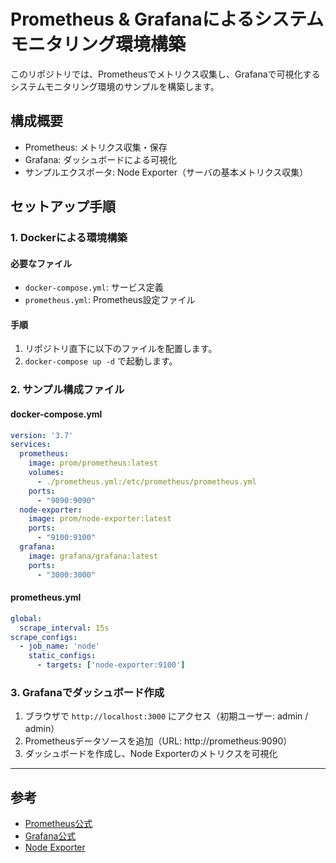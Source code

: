 # Prometheus & Grafanaによるシステムモニタリング環境構築

このリポジトリでは、Prometheusでメトリクス収集し、Grafanaで可視化するシステムモニタリング環境のサンプルを構築します。

## 構成概要
- Prometheus: メトリクス収集・保存
- Grafana: ダッシュボードによる可視化
- サンプルエクスポータ: Node Exporter（サーバの基本メトリクス収集）

## セットアップ手順

### 1. Dockerによる環境構築

#### 必要なファイル
- `docker-compose.yml`: サービス定義
- `prometheus.yml`: Prometheus設定ファイル

#### 手順
1. リポジトリ直下に以下のファイルを配置します。
2. `docker-compose up -d` で起動します。

### 2. サンプル構成ファイル

#### docker-compose.yml
```yaml
version: '3.7'
services:
  prometheus:
    image: prom/prometheus:latest
    volumes:
      - ./prometheus.yml:/etc/prometheus/prometheus.yml
    ports:
      - "9090:9090"
  node-exporter:
    image: prom/node-exporter:latest
    ports:
      - "9100:9100"
  grafana:
    image: grafana/grafana:latest
    ports:
      - "3000:3000"
```

#### prometheus.yml
```yaml
global:
  scrape_interval: 15s
scrape_configs:
  - job_name: 'node'
    static_configs:
      - targets: ['node-exporter:9100']
```

### 3. Grafanaでダッシュボード作成
1. ブラウザで `http://localhost:3000` にアクセス（初期ユーザー: admin / admin）
2. Prometheusデータソースを追加（URL: http://prometheus:9090）
3. ダッシュボードを作成し、Node Exporterのメトリクスを可視化

---

## 参考
- [Prometheus公式](https://prometheus.io/)
- [Grafana公式](https://grafana.com/)
- [Node Exporter](https://github.com/prometheus/node_exporter)

